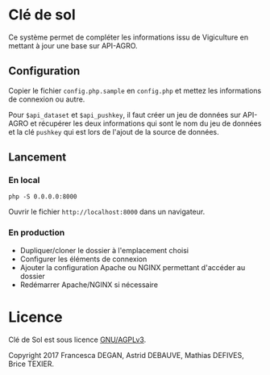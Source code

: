 # Clé de sol

Ce système permet de compléter les informations issu de Vigiculture en mettant à jour une base sur API-AGRO.

## Configuration

Copier le fichier `config.php.sample` en `config.php` et mettez les informations de connexion ou autre.

Pour `$api_dataset` et `$api_pushkey`, il faut créer un jeu de données sur API-AGRO et récupérer les deux informations qui sont le nom du jeu de données et la clé `pushkey` qui est lors de l'ajout de la source de données.

## Lancement

### En local
```
php -S 0.0.0.0:8000
```

Ouvrir le fichier `http://localhost:8000` dans un navigateur.

### En production

* Dupliquer/cloner le dossier à l'emplacement choisi
* Configurer les éléments de connexion
* Ajouter la configuration Apache ou NGINX permettant d'accéder au dossier
* Redémarrer Apache/NGINX si nécessaire

# Licence

Clé de Sol est sous licence [GNU/AGPLv3](http://opensource.org/licenses/AGPL-3.0).

Copyright 2017 Francesca DEGAN, Astrid DEBAUVE, Mathias DEFIVES, Brice TEXIER.
